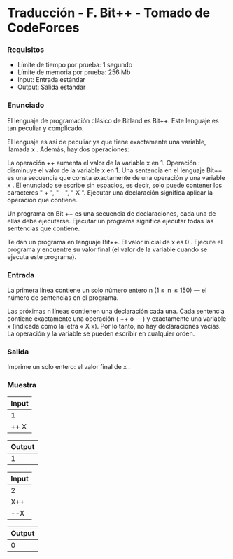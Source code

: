 # Traducción - F. Bit++ - Tomado de CodeForces

### Requisitos
- Límite de tiempo por prueba: 1 segundo
- Límite de memoria por prueba: 256 Mb
- Input: Entrada estándar
- Output: Salida estándar

### Enunciado
El lenguaje de programación clásico de Bitland es Bit++. Este lenguaje es tan peculiar y complicado.

El lenguaje es así de peculiar ya que tiene exactamente una variable, llamada x . Además, hay dos operaciones:

La operación ++ aumenta el valor de la variable x en 1.
Operación : disminuye el valor de la variable x en 1.
Una sentencia en el lenguaje Bit++ es una secuencia que consta exactamente de una operación y una variable x . El enunciado se escribe sin espacios, es decir, solo puede contener los caracteres " + ", " - ", " X ". Ejecutar una declaración significa aplicar la operación que contiene.

Un programa en Bit ++ es una secuencia de declaraciones, cada una de ellas debe ejecutarse. Ejecutar un programa significa ejecutar todas las sentencias que contiene.

Te dan un programa en lenguaje Bit++. El valor inicial de x es 0 . Ejecute el programa y encuentre su valor final (el valor de la variable cuando se ejecuta este programa).

### Entrada
La primera línea contiene un solo número entero n (1 ≤  n  ≤ 150) — el número de sentencias en el programa.

Las próximas n líneas contienen una declaración cada una. Cada sentencia contiene exactamente una operación ( ++ o -- ) y exactamente una variable x (indicada como la letra « X »). Por lo tanto, no hay declaraciones vacías. La operación y la variable se pueden escribir en cualquier orden.

### Salida
Imprime un solo entero: el valor final de x .

### Muestra
| Input |
| ----- |
| 1 |
| ++ X |

| Output |
| ------ |
| 1 |

| Input |
| ----- |
| 2 |
| X++ |
| --X |

| Output |
| ------ |
| 0 |